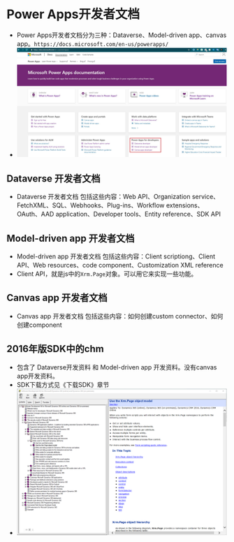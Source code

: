 # Power Apps开发者文档
+ Power Apps开发者文档分为三种：Dataverse、Model-driven app、canvas app。`https://docs.microsoft.com/en-us/powerapps/`
+ ![](imgs/00-PowerApps-Developers.jpg)


## Dataverse 开发者文档
+ Dataverse 开发者文档 包括这些内容：Web API、Organization service、FetchXML、SQL、Webhooks、Plug-ins、Workflow extensions、OAuth、AAD application、Developer tools、Entity reference、SDK API

## Model-driven app 开发者文档
+ Model-driven app 开发者文档 包括这些内容：Client scriptiong、Client API、Web resources、code component、Customization XML reference
+ Client API，就是js中的`Xrm.Page`对象。可以用它来实现一些功能。

## Canvas app 开发者文档
+ Canvas app 开发者文档 包括这些内容：如何创建custom connector、如何创建component

## 2016年版SDK中的chm
+ 包含了 Dataverse开发资料 和 Model-driven app 开发资料。没有canvas app开发资料。
+ SDK下载方式见《下载SDK》章节
+ ![](imgs/2016-sdk.png)